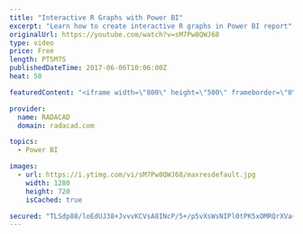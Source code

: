 ```yaml
---
title: "Interactive R Graphs with Power BI"
excerpt: "Learn how to create interactive R graphs in Power BI report"
originalUrl: https://youtube.com/watch?v=sM7Pw8QWJ68
type: video
price: Free
length: PT5M7S
publishedDateTime: 2017-06-06T10:06:00Z
heat: 50

featuredContent: "<iframe width=\"800\" height=\"500\" frameborder=\"0\" src=\"https://www.youtube.com/embed/sM7Pw8QWJ68\" allow=\"accelerometer; autoplay; encrypted-media; gyroscope; picture-in-picture\" allowfullscreen></iframe>"

provider:
  name: RADACAD
  domain: radacad.com

topics:
  - Power BI

images:
  - url: https://i.ytimg.com/vi/sM7Pw8QWJ68/maxresdefault.jpg
    width: 1280
    height: 720
    isCached: true

secured: "TLSdp88/loEdUJ38+JvvvKCVsA8INcP/5+/p5vXsWsNIPl0tPK5xOMRQrXVa+t8QVlvYWm5yBWy0Y7ksdIgXzCdOFDCf8mqxqqbO7sAcrHW6KAsl9lG8kCHqn4F7p+njshx6gqvmqR0dn4SKSbNS1p2JQd+3J9L6PBiR6PH/J/QtlL3Q7yh5N/8VCUOPluf+Reuq7D2uHS+OIbLeQf+3eZ3aoJwq9IyRr62zy3IuU5zifFbws/XzsgeKUYLGQ2y6nrQv3BlcjreY3ARkG3w3cbhobNJQ5jW6lQwkPXmebDwRu+LwT/xlp6QFp3968T2rFF7ZPqM2DIJ+RjwrNUqv5iItE6zwZrcGpoOPrM0uh1NXLkBEVI+jUWEXUvVVyN+SnF7WX2lNt7TqD/MTAbWkG9pttziwJaI6xOYNnbD+3X8=;MfbJ1fUF1jSgxLnZ5dYmHA=="
---
```


